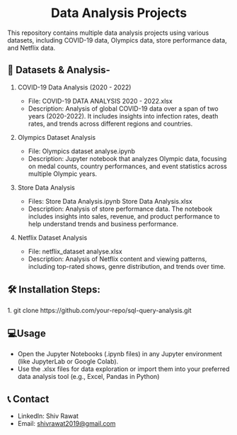 <h1 align="center" id="title">
Data Analysis Projects</h1>

<p id="description">This repository contains multiple data analysis projects using various datasets, including COVID-19 data, Olympics data, store performance data, and Netflix data.</p>

  
  
<h2>🧐 Datasets & Analysis-</h2>

1. COVID-19 Data Analysis (2020 - 2022)

    * File: COVID-19 DATA ANALYSIS 2020 - 2022.xlsx
    * Description: Analysis of global COVID-19 data over a span of two years (2020-2022). It includes insights into infection rates, death rates, and trends across different regions and countries.

2. Olympics Dataset Analysis

    * File: Olympics dataset analyse.ipynb
    * Description: Jupyter notebook that analyzes Olympic data, focusing on medal counts, country performances, and event statistics across multiple Olympic years.

3. Store Data Analysis

    * Files:
        Store Data Analysis.ipynb
        Store Data Analysis.xlsx
    * Description: Analysis of store performance data. The notebook includes insights into sales, revenue, and product performance to help understand trends and business performance.

4. Netflix Dataset Analysis

    * File: netflix_dataset analyse.xlsx
    * Description: Analysis of Netflix content and viewing patterns, including top-rated shows, genre distribution, and trends over time.



<h2>🛠️ Installation Steps:</h2>

<p>1. git clone https://github.com/your-repo/sql-query-analysis.git</p>

  
  
<h2>💻Usage</h2>

* Open the Jupyter Notebooks (.ipynb files) in any Jupyter environment (like JupyterLab or Google Colab).
* Use the .xlsx files for data exploration or import them into your preferred data analysis tool (e.g., Excel, Pandas in Python)

<h2>📞 Contact</h2>

* LinkedIn: Shiv Rawat
* Email: shivrawat2019@gmail.com
